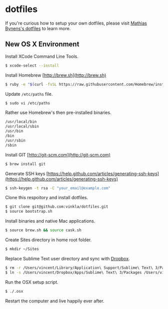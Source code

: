 dotfiles
========
If you're curious how to setup your own dotfiles, please visit [Mathias Bynens's dotfiles](https://github.com/mathiasbynens/dotfiles) to learn more.


## New OS X Environment

Install XCode Command Line Tools.
```bash
$ xcode-select --install
```

Install Homebrew [http://brew.sh](http://brew.sh)
```bash
$ ruby -e "$(curl -fsSL https://raw.githubusercontent.com/Homebrew/install/master/install)"
```

Update ```/etc/paths``` file.
```bash
$ sudo vi /etc/paths
```

Rather use Homebrew's then pre-installed binaries.
```bash
/usr/local/bin
/usr/local/sbin
/usr/bin
/bin
/usr/sbin
/sbin
```

Install GIT [http://git-scm.com](http://git-scm.com)
```bash
$ brew install git
```

Generate SSH keys [https://help.github.com/articles/generating-ssh-keys](https://help.github.com/articles/generating-ssh-keys)

```bash
$ ssh-keygen -t rsa -C "your_email@example.com"
```

Clone this respoitory and install dotfiles.
```bash
$ git clone git@github.com:vinkla/dotfiles.git
$ source bootstrap.sh
```

Install binaries and native Mac applications.
```bash
$ source brew.sh && source cask.sh
```

Create Sites directory in home root folder.
```bash
$ mkdir ~/Sites
```

Replace Sublime Text user directory and sync with [Dropbox](http://dropbox.com).
```bash
$ rm -r /Users/vincent/Library/Application\ Support/Sublime\ Text\ 3/Packages
$ ln -s /Users/vincent/Dropbox/Apps/Sublime\ Text\ 3/Packages /Users/vincent/Library/Application\ Support/Sublime\ Text\ 3/Packages
```

Run the OSX setup script.
```bash
$ ./.osx
```

Restart the computer and live happily ever after.
